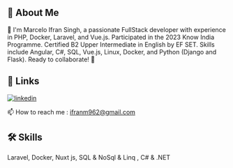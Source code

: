 
## 🚀 About Me

👋 I'm Marcelo Ifran Singh, a passionate FullStack developer with experience in PHP, Docker, Laravel, and Vue.js. Participated in the 2023 Know India Programme. Certified B2 Upper Intermediate in English by EF SET. Skills include Angular, C#, SQL, Vue.js, Linux, Docker, and Python (Django and Flask). Ready to collaborate! 🚀
## 🔗 Links

[![linkedin](https://img.shields.io/badge/linkedin-0A66C2?style=for-the-badge&logo=linkedin&logoColor=white)](https://www.linkedin.com/in/marcelo-ifran-singh-79a14b21a/)

📫 How to reach me : ifranm962@gmail.com

## 🛠 Skills
Laravel, Docker, Nuxt js, SQL & NoSql & Linq , C# & .NET

